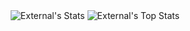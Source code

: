<div align="center">
  <img alt="External's Stats" src="https://github-readme-stats.vercel.app/api?username=externalhost0&theme=maroongold&show_icons=true"/>
  <img alt="External's Top Stats" src="https://github-readme-stats.vercel.app/api/top-langs/?username=externalhost0&layout=compact&theme=maroongold"/>
</div>
